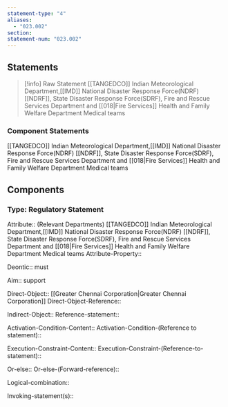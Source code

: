 ```yaml
---
statement-type: "4"
aliases:
  - "023.002"
section: 
statement-num: "023.002"
---
```

## Statements 
> [!info] Raw Statement
> [[TANGEDCO]]
Indian Meteorological Department,[[IMD]]
National Disaster Response Force(NDRF) [[NDRF]], 
State Disaster Response Force(SDRF), 
Fire and Rescue Services Department and [[018|Fire Services]]
Health and Family Welfare Department 
Medical teams  
> 

### Component Statements
[[TANGEDCO]]
Indian Meteorological Department,[[IMD]]
National Disaster Response Force(NDRF) [[NDRF]], 
State Disaster Response Force(SDRF), 
Fire and Rescue Services Department and [[018|Fire Services]]
Health and Family Welfare Department 
Medical teams  
## Components
### Type: Regulatory Statement
Attribute:: (Relevant Departments)
[[TANGEDCO]]
Indian Meteorological Department,[[IMD]]
National Disaster Response Force(NDRF) [[NDRF]], 
State Disaster Response Force(SDRF), 
Fire and Rescue Services Department and [[018|Fire Services]]
Health and Family Welfare Department 
Medical teams 
Attribute-Property::

Deontic:: must

Aim:: support

Direct-Object:: [[Greater Chennai Corporation|Greater Chennai Corporation]]
Direct-Object-Reference:: 

Indirect-Object::
	Reference-statement::

Activation-Condition-Content::
	Activation-Condition-(Reference to statement)::

Execution-Constraint-Content::
	Execution-Constraint-(Reference-to-statement)::

Or-else::
	Or-else-(Forward-reference)::

Logical-combination::

Invoking-statement(s)::
